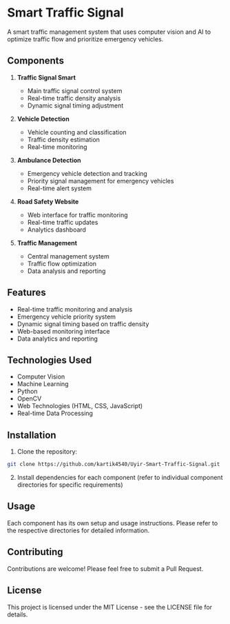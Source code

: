 # Smart Traffic Signal

A smart traffic management system that uses computer vision and AI to optimize traffic flow and prioritize emergency vehicles.

## Components

1. **Traffic Signal Smart**
   - Main traffic signal control system
   - Real-time traffic density analysis
   - Dynamic signal timing adjustment

2. **Vehicle Detection**
   - Vehicle counting and classification
   - Traffic density estimation
   - Real-time monitoring

3. **Ambulance Detection**
   - Emergency vehicle detection and tracking
   - Priority signal management for emergency vehicles
   - Real-time alert system

4. **Road Safety Website**
   - Web interface for traffic monitoring
   - Real-time traffic updates
   - Analytics dashboard

5. **Traffic Management**
   - Central management system
   - Traffic flow optimization
   - Data analysis and reporting

## Features

- Real-time traffic monitoring and analysis
- Emergency vehicle priority system
- Dynamic signal timing based on traffic density
- Web-based monitoring interface
- Data analytics and reporting

## Technologies Used

- Computer Vision
- Machine Learning
- Python
- OpenCV
- Web Technologies (HTML, CSS, JavaScript)
- Real-time Data Processing

## Installation

1. Clone the repository:
```bash
git clone https://github.com/kartik4540/Uyir-Smart-Traffic-Signal.git
```

2. Install dependencies for each component (refer to individual component directories for specific requirements)

## Usage

Each component has its own setup and usage instructions. Please refer to the respective directories for detailed information.

## Contributing

Contributions are welcome! Please feel free to submit a Pull Request.

## License

This project is licensed under the MIT License - see the LICENSE file for details. 
